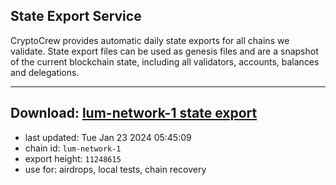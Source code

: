 ## State Export Service
CryptoCrew provides automatic daily state exports for all chains we validate. State export files can be used as genesis files and are a snapshot of the current blockchain state, including all validators, accounts, balances and delegations.

---
**Download: [lum-network-1 state export](https://dl.ccvalidators.com/SERVICE/lumnetwork/lum-network-1_export_11248615.json)**
---

- last updated: Tue Jan 23 2024 05:45:09
- chain id: `lum-network-1`
- export height: `11248615`
- use for: airdrops, local tests, chain recovery
